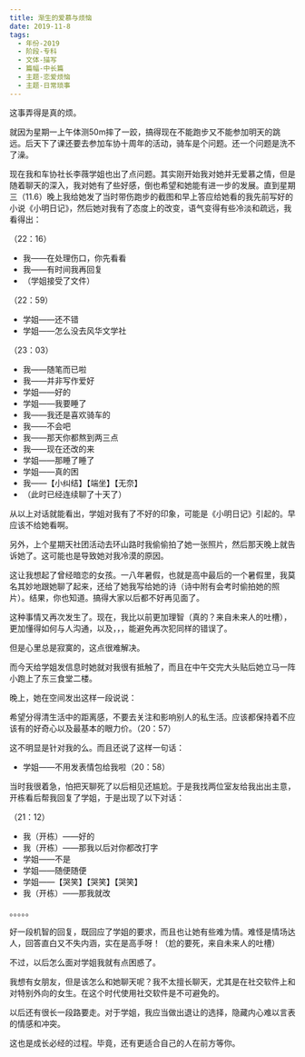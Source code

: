 ```yaml
---
title: 渐生的爱慕与烦恼
date: 2019-11-8
tags:
  - 年份-2019
  - 阶段-专科
  - 文体-描写
  - 篇幅-中长篇
  - 主题-恋爱烦恼
  - 主题-日常琐事
---
```


这事弄得是真的烦。

就因为星期一上午体测50m摔了一跤，搞得现在不能跑步又不能参加明天的跳远。后天下了课还要去参加车协十周年的活动，骑车是个问题。还一个问题是洗不了澡。

现在我和车协社长李薇学姐也出了点问题。其实刚开始我对她并无爱慕之情，但是随着聊天的深入，我对她有了些好感，倒也希望和她能有进一步的发展。直到星期三（11.6）晚上我给她发了当时带伤跑步的截图和早上答应给她看的我先前写好的小说《小明日记》，然后她对我有了态度上的改变，语气变得有些冷淡和疏远，我看得出：

（22：16）

- 我——在处理伤口，你先看看
- 我——有时间我再回复
- （学姐接受了文件）

（22：59）

- 学姐——还不错
- 学姐——怎么没去风华文学社

（23：03）

- 我——随笔而已啦
- 我——并非写作爱好
- 学姐——好的
- 学姐——我要睡了
- 我——我还是喜欢骑车的
- 我——不会吧
- 我——那天你都熬到两三点
- 我——现在还改的来
- 学姐——那睡了睡了
- 学姐——真的困
- 我——【小纠结】【端坐】【无奈】
- （此时已经连续聊了十天了）

从以上对话就能看出，学姐对我有了不好的印象，可能是《小明日记》引起的。早应该不给她看啊。

另外，上个星期天社团活动去环山路时我偷偷拍了她一张照片，然后那天晚上就告诉她了。这可能也是导致她对我冷漠的原因。

这让我想起了曾经暗恋的女孩。一八年暑假，也就是高中最后的一个暑假里，我莫名其妙地跟她聊了起来，还给了她我写给她的诗（诗中附有会考时偷拍她的照片）。结果，你也知道。搞得大家以后都不好再见面了。

这种事情又再次发生了。现在，我比以前更加理智（真的？来自未来人的吐槽），更加懂得如何与人沟通，以及，，，能避免再次犯同样的错误了。

但是心里总是寂寞的，这点很难解决。

而今天给学姐发信息时她就对我很有抵触了，而且在中午交完大头贴后她立马一阵小跑上了东三食堂二楼。

晚上，她在空间发出这样一段说说：

希望分得清生活中的距离感，不要去关注和影响别人的私生活。应该都保持着不应该有的好奇心以及最基本的眼力价。（20：57）

这不明显是针对我的么。而且还说了这样一句话：

- 学姐——不用发表情包给我啦（20：58）

当时我很着急，怕把天聊死了以后相见还尴尬。于是我找两位室友给我出出主意，开栋看后帮我回复了学姐，于是出现了以下对话：

（21：12）

- 我（开栋）——好的
- 我（开栋）——那我以后对你都改打字
- 学姐——不是
- 学姐——随便随便
- 学姐——【哭笑】【哭笑】【哭笑】
- 我（开栋）——那我就改

。。。。。

好一段机智的回复，既回应了学姐的要求，而且也让她有些难为情。难怪是情场达人，回答直白又不失内涵，实在是高手呀！（尬的要死，来自未来人的吐槽）

不过，以后怎么面对学姐我就有点困惑了。

我想有女朋友，但是该怎么和她聊天呢？我不太擅长聊天，尤其是在社交软件上和对特别外向的女生。在这个时代使用社交软件是不可避免的。

以后还有很长一段路要走。对于学姐，我应当做出退让的选择，隐藏内心难以言表的情感和冲突。

这也是成长必经的过程。毕竟，还有更适合自己的人在前方等你。
